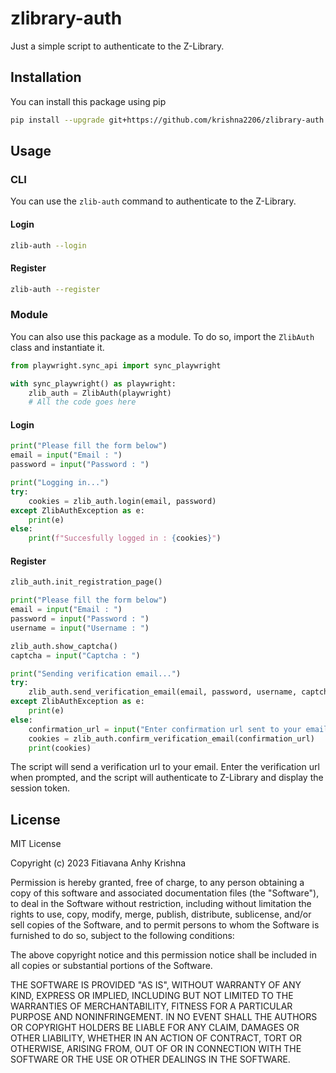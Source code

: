 # zlibrary-auth

Just a simple script to authenticate to the Z-Library.

## Installation

You can install this package using pip
    
```bash
pip install --upgrade git+https://github.com/krishna2206/zlibrary-auth.git
```

## Usage
### CLI
You can use the `zlib-auth` command to authenticate to the Z-Library.

#### Login
```bash
zlib-auth --login
```

#### Register
```bash
zlib-auth --register
```

### Module
You can also use this package as a module. To do so, import the `ZlibAuth` class and instantiate it.

```python
from playwright.sync_api import sync_playwright

with sync_playwright() as playwright:
    zlib_auth = ZlibAuth(playwright)
    # All the code goes here
```

#### Login
```python
print("Please fill the form below")
email = input("Email : ")
password = input("Password : ")

print("Logging in...")
try:
    cookies = zlib_auth.login(email, password)
except ZlibAuthException as e:
    print(e)
else:
    print(f"Succesfully logged in : {cookies}")
```

#### Register
```python
zlib_auth.init_registration_page()

print("Please fill the form below")
email = input("Email : ")
password = input("Password : ")
username = input("Username : ")

zlib_auth.show_captcha()
captcha = input("Captcha : ")

print("Sending verification email...")
try:
    zlib_auth.send_verification_email(email, password, username, captcha)
except ZlibAuthException as e:
    print(e)
else:
    confirmation_url = input("Enter confirmation url sent to your email : ")
    cookies = zlib_auth.confirm_verification_email(confirmation_url)
    print(cookies)
```

The script will send a verification url to your email. 
Enter the verification url when prompted, and the script will authenticate to Z-Library and display the session token.

## License

MIT License

Copyright (c) 2023 Fitiavana Anhy Krishna

Permission is hereby granted, free of charge, to any person obtaining a copy
of this software and associated documentation files (the "Software"), to deal
in the Software without restriction, including without limitation the rights
to use, copy, modify, merge, publish, distribute, sublicense, and/or sell
copies of the Software, and to permit persons to whom the Software is
furnished to do so, subject to the following conditions:

The above copyright notice and this permission notice shall be included in
all copies or substantial portions of the Software.

THE SOFTWARE IS PROVIDED "AS IS", WITHOUT WARRANTY OF ANY KIND, EXPRESS OR
IMPLIED, INCLUDING BUT NOT LIMITED TO THE WARRANTIES OF MERCHANTABILITY,
FITNESS FOR A PARTICULAR PURPOSE AND NONINFRINGEMENT. IN NO EVENT SHALL THE
AUTHORS OR COPYRIGHT HOLDERS BE LIABLE FOR ANY CLAIM, DAMAGES OR OTHER
LIABILITY, WHETHER IN AN ACTION OF CONTRACT, TORT OR OTHERWISE, ARISING FROM,
OUT OF OR IN CONNECTION WITH THE SOFTWARE OR THE USE OR OTHER DEALINGS IN
THE SOFTWARE.
